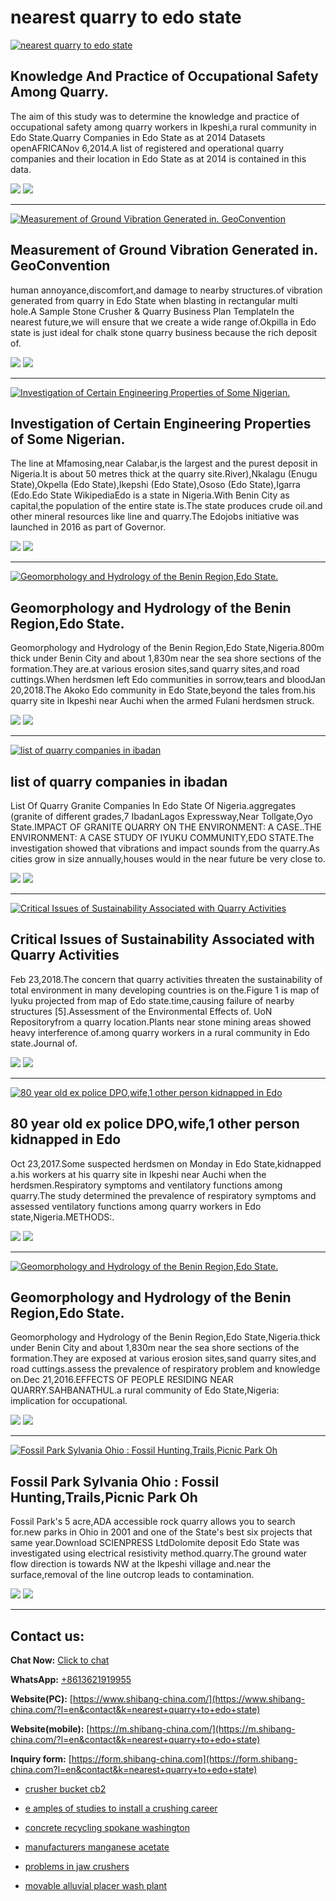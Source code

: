 # nearest quarry to edo state

<a href="https://swt.shibang-china.com/?l=en&img&k=nearest+quarry+to+edo+state" target="_blank">![nearest quarry to edo state](http://static.shibang-china.com/all-800x300/991.jpg)</a>

## Knowledge And Practice of Occupational Safety Among Quarry.
The aim of this study was to determine the knowledge and practice of occupational safety among quarry workers in Ikpeshi,a rural community in Edo State.Quarry Companies in Edo State as at 2014 Datasets openAFRICANov 6,2014.A list of registered and operational quarry companies and their location in Edo State as at 2014 is contained in this data.


<a href="https://whatsapp.shibangsoft.com/WhatsApp.php" target="_blank" title="WhatsApp">![](http://static.shibang-china.com/icon/whatsapp.png)</a> <a href="https://swt.shibang-china.com/?l=en&icon&k=nearest+quarry+to+edo+state" target="_blank">![](http://static.shibang-china.com/icon/chat-en.png)</a>

---

<a href="https://swt.shibang-china.com/?l=en&img&k=nearest+quarry+to+edo+state" target="_blank">![Measurement of Ground Vibration Generated in. GeoConvention](http://static.shibang-china.com/all-800x300/262.jpg)</a>

## Measurement of Ground Vibration Generated in. GeoConvention
human annoyance,discomfort,and damage to nearby structures.of vibration generated from quarry in Edo State when blasting in rectangular multi hole.A Sample Stone Crusher &amp; Quarry Business Plan TemplateIn the nearest future,we will ensure that we create a wide range of.Okpilla in Edo state is just ideal for chalk stone quarry business because the rich deposit of.


<a href="https://whatsapp.shibangsoft.com/WhatsApp.php" target="_blank" title="WhatsApp">![](http://static.shibang-china.com/icon/whatsapp.png)</a> <a href="https://swt.shibang-china.com/?l=en&icon&k=nearest+quarry+to+edo+state" target="_blank">![](http://static.shibang-china.com/icon/chat-en.png)</a>

---

<a href="https://swt.shibang-china.com/?l=en&img&k=nearest+quarry+to+edo+state" target="_blank">![Investigation of Certain Engineering Properties of Some Nigerian.](http://static.shibang-china.com/all-800x300/1254.jpg)</a>

## Investigation of Certain Engineering Properties of Some Nigerian.
The line at Mfamosing,near Calabar,is the largest and the purest deposit in Nigeria.It is about 50 metres thick at the quarry site.River),Nkalagu (Enugu State),Okpella (Edo State),Ikepshi (Edo State),Ososo (Edo State),Igarra (Edo.Edo State WikipediaEdo is a state in Nigeria.With Benin City as capital,the population of the entire state is.The state produces crude oil.and other mineral resources like line and quarry.The Edojobs initiative was launched in 2016 as part of Governor.


<a href="https://whatsapp.shibangsoft.com/WhatsApp.php" target="_blank" title="WhatsApp">![](http://static.shibang-china.com/icon/whatsapp.png)</a> <a href="https://swt.shibang-china.com/?l=en&icon&k=nearest+quarry+to+edo+state" target="_blank">![](http://static.shibang-china.com/icon/chat-en.png)</a>

---

<a href="https://swt.shibang-china.com/?l=en&img&k=nearest+quarry+to+edo+state" target="_blank">![Geomorphology and Hydrology of the Benin Region,Edo State.](http://static.shibang-china.com/all-800x300/209.jpg)</a>

## Geomorphology and Hydrology of the Benin Region,Edo State.
Geomorphology and Hydrology of the Benin Region,Edo State,Nigeria.800m thick under Benin City and about 1,830m near the sea shore sections of the formation.They are.at various erosion sites,sand quarry sites,and road cuttings.When herdsmen left Edo communities in sorrow,tears and bloodJan 20,2018.The Akoko Edo community in Edo State,beyond the tales from.his quarry site in Ikpeshi near Auchi when the armed Fulani herdsmen struck.


<a href="https://whatsapp.shibangsoft.com/WhatsApp.php" target="_blank" title="WhatsApp">![](http://static.shibang-china.com/icon/whatsapp.png)</a> <a href="https://swt.shibang-china.com/?l=en&icon&k=nearest+quarry+to+edo+state" target="_blank">![](http://static.shibang-china.com/icon/chat-en.png)</a>

---

<a href="https://swt.shibang-china.com/?l=en&img&k=nearest+quarry+to+edo+state" target="_blank">![list of quarry companies in ibadan](http://static.shibang-china.com/all-800x300/142.jpg)</a>

## list of quarry companies in ibadan
List Of Quarry Granite Companies In Edo State Of Nigeria.aggregates (granite of different grades,7 IbadanLagos Expressway,Near Tollgate,Oyo State.IMPACT OF GRANITE QUARRY ON THE ENVIRONMENT: A CASE..THE ENVIRONMENT: A CASE STUDY OF IYUKU COMMUNITY,EDO STATE.The investigation showed that vibrations and impact sounds from the quarry.As cities grow in size annually,houses would in the near future be very close to.


<a href="https://whatsapp.shibangsoft.com/WhatsApp.php" target="_blank" title="WhatsApp">![](http://static.shibang-china.com/icon/whatsapp.png)</a> <a href="https://swt.shibang-china.com/?l=en&icon&k=nearest+quarry+to+edo+state" target="_blank">![](http://static.shibang-china.com/icon/chat-en.png)</a>

---

<a href="https://swt.shibang-china.com/?l=en&img&k=nearest+quarry+to+edo+state" target="_blank">![Critical Issues of Sustainability Associated with Quarry Activities](http://static.shibang-china.com/all-800x300/688.jpg)</a>

## Critical Issues of Sustainability Associated with Quarry Activities
Feb 23,2018.The concern that quarry activities threaten the sustainability of total environment in many developing countries is on the.Figure 1 is map of Iyuku projected from map of Edo state.time,causing failure of nearby structures [5].Assessment of the Environmental Effects of. UoN Repositoryfrom a quarry location.Plants near stone mining areas showed heavy interference of.among quarry workers in a rural community in Edo state.Journal of.


<a href="https://whatsapp.shibangsoft.com/WhatsApp.php" target="_blank" title="WhatsApp">![](http://static.shibang-china.com/icon/whatsapp.png)</a> <a href="https://swt.shibang-china.com/?l=en&icon&k=nearest+quarry+to+edo+state" target="_blank">![](http://static.shibang-china.com/icon/chat-en.png)</a>

---

<a href="https://swt.shibang-china.com/?l=en&img&k=nearest+quarry+to+edo+state" target="_blank">![80 year old ex police DPO,wife,1 other person kidnapped in Edo](http://static.shibang-china.com/all-800x300/909.jpg)</a>

## 80 year old ex police DPO,wife,1 other person kidnapped in Edo
Oct 23,2017.Some suspected herdsmen on Monday in Edo State,kidnapped a.his workers at his quarry site in Ikpeshi near Auchi when the herdsmen.Respiratory symptoms and ventilatory functions among quarry.The study determined the prevalence of respiratory symptoms and assessed ventilatory functions among quarry workers in Edo state,Nigeria.METHODS:.


<a href="https://whatsapp.shibangsoft.com/WhatsApp.php" target="_blank" title="WhatsApp">![](http://static.shibang-china.com/icon/whatsapp.png)</a> <a href="https://swt.shibang-china.com/?l=en&icon&k=nearest+quarry+to+edo+state" target="_blank">![](http://static.shibang-china.com/icon/chat-en.png)</a>

---

<a href="https://swt.shibang-china.com/?l=en&img&k=nearest+quarry+to+edo+state" target="_blank">![Geomorphology and Hydrology of the Benin Region,Edo State.](http://static.shibang-china.com/all-800x300/310.jpg)</a>

## Geomorphology and Hydrology of the Benin Region,Edo State.
Geomorphology and Hydrology of the Benin Region,Edo State,Nigeria.thick under Benin City and about 1,830m near the sea shore sections of the formation.They are exposed at various erosion sites,sand quarry sites,and road cuttings.assess the prevalence of respiratory problem and knowledge on.Dec 21,2016.EFFECTS OF PEOPLE RESIDING NEAR QUARRY.SAHBANATHUL.a rural community of Edo State,Nigeria: implication for occupational.


<a href="https://whatsapp.shibangsoft.com/WhatsApp.php" target="_blank" title="WhatsApp">![](http://static.shibang-china.com/icon/whatsapp.png)</a> <a href="https://swt.shibang-china.com/?l=en&icon&k=nearest+quarry+to+edo+state" target="_blank">![](http://static.shibang-china.com/icon/chat-en.png)</a>

---

<a href="https://swt.shibang-china.com/?l=en&img&k=nearest+quarry+to+edo+state" target="_blank">![Fossil Park Sylvania Ohio : Fossil Hunting,Trails,Picnic Park Oh](http://static.shibang-china.com/all-800x300/1521.jpg)</a>

## Fossil Park Sylvania Ohio : Fossil Hunting,Trails,Picnic Park Oh
Fossil Park&#39;s 5 acre,ADA accessible rock quarry allows you to search for.new parks in Ohio in 2001 and one of the State&#39;s best six projects that same year.Download SCIENPRESS LtdDolomite deposit Edo State was investigated using electrical resistivity method.quarry.The ground water flow direction is towards NW at the Ikpeshi village and.near the surface,removal of the line outcrop leads to contamination.


<a href="https://whatsapp.shibangsoft.com/WhatsApp.php" target="_blank" title="WhatsApp">![](http://static.shibang-china.com/icon/whatsapp.png)</a> <a href="https://swt.shibang-china.com/?l=en&icon&k=nearest+quarry+to+edo+state" target="_blank">![](http://static.shibang-china.com/icon/chat-en.png)</a>

---
## Contact us:

**Chat Now:** [Click to chat](https://swt.shibang-china.com?l=en&contact&k=nearest+quarry+to+edo+state)

**WhatsApp:**  [+8613621919955](https://whatsapp.shibangsoft.com/WhatsApp.php)

**Website(PC):** [https://www.shibang-china.com/](https://www.shibang-china.com/?l=en&contact&k=nearest+quarry+to+edo+state)

**Website(mobile):** [https://m.shibang-china.com/](https://m.shibang-china.com/?l=en&contact&k=nearest+quarry+to+edo+state)

**Inquiry form:** [https://form.shibang-china.com](https://form.shibang-china.com?l=en&contact&k=nearest+quarry+to+edo+state)

* [crusher bucket cb2](../135/crusher%20bucket%20cb2.md)

* [e amples of studies to install a crushing career](../139/e%20amples%20of%20studies%20to%20install%20a%20crushing%20career.md)

* [concrete recycling spokane washington](../131/concrete%20recycling%20spokane%20washington.md)

* [manufacturers manganese acetate](../126/manufacturers%20manganese%20acetate.md)

* [problems in jaw crushers](../130/problems%20in%20jaw%20crushers.md)

* [movable alluvial placer wash plant](../140/movable%20alluvial%20placer%20wash%20plant.md)